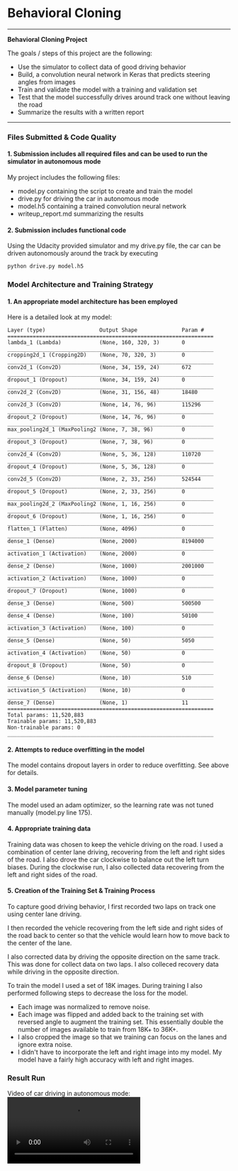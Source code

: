# **Behavioral Cloning**

---

**Behavioral Cloning Project**

The goals / steps of this project are the following:
* Use the simulator to collect data of good driving behavior
* Build, a convolution neural network in Keras that predicts steering angles from images
* Train and validate the model with a training and validation set
* Test that the model successfully drives around track one without leaving the road
* Summarize the results with a written report

[//]: # (Video References)

[video1]: ./video.mp4 "Result at 30mph"
[video2]: ./video1.mp4 "Result at 20mph"

[//]: # (Image References)

[image1]: ./examples/placeholder.png "Model Visualization"
[image2]: ./examples/placeholder.png "Grayscaling"
[image3]: ./examples/placeholder_small.png "Recovery Image"
[image4]: ./examples/placeholder_small.png "Recovery Image"
[image5]: ./examples/placeholder_small.png "Recovery Image"
[image6]: ./examples/placeholder_small.png "Normal Image"
[image7]: ./examples/placeholder_small.png "Flipped Image"

---
### Files Submitted & Code Quality

#### 1. Submission includes all required files and can be used to run the simulator in autonomous mode

My project includes the following files:
* model.py containing the script to create and train the model
* drive.py for driving the car in autonomous mode
* model.h5 containing a trained convolution neural network
* writeup_report.md summarizing the results

#### 2. Submission includes functional code
Using the Udacity provided simulator and my drive.py file, the car can be driven autonomously around the track by executing
```sh
python drive.py model.h5
```


### Model Architecture and Training Strategy

#### 1. An appropriate model architecture has been employed

Here is a detailed look at my model:

```
Layer (type)                 Output Shape              Param #
=================================================================
lambda_1 (Lambda)            (None, 160, 320, 3)       0
_________________________________________________________________
cropping2d_1 (Cropping2D)    (None, 70, 320, 3)        0
_________________________________________________________________
conv2d_1 (Conv2D)            (None, 34, 159, 24)       672
_________________________________________________________________
dropout_1 (Dropout)          (None, 34, 159, 24)       0
_________________________________________________________________
conv2d_2 (Conv2D)            (None, 31, 156, 48)       18480
_________________________________________________________________
conv2d_3 (Conv2D)            (None, 14, 76, 96)        115296
_________________________________________________________________
dropout_2 (Dropout)          (None, 14, 76, 96)        0
_________________________________________________________________
max_pooling2d_1 (MaxPooling2 (None, 7, 38, 96)         0
_________________________________________________________________
dropout_3 (Dropout)          (None, 7, 38, 96)         0
_________________________________________________________________
conv2d_4 (Conv2D)            (None, 5, 36, 128)        110720
_________________________________________________________________
dropout_4 (Dropout)          (None, 5, 36, 128)        0
_________________________________________________________________
conv2d_5 (Conv2D)            (None, 2, 33, 256)        524544
_________________________________________________________________
dropout_5 (Dropout)          (None, 2, 33, 256)        0
_________________________________________________________________
max_pooling2d_2 (MaxPooling2 (None, 1, 16, 256)        0
_________________________________________________________________
dropout_6 (Dropout)          (None, 1, 16, 256)        0
_________________________________________________________________
flatten_1 (Flatten)          (None, 4096)              0
_________________________________________________________________
dense_1 (Dense)              (None, 2000)              8194000
_________________________________________________________________
activation_1 (Activation)    (None, 2000)              0
_________________________________________________________________
dense_2 (Dense)              (None, 1000)              2001000
_________________________________________________________________
activation_2 (Activation)    (None, 1000)              0
_________________________________________________________________
dropout_7 (Dropout)          (None, 1000)              0
_________________________________________________________________
dense_3 (Dense)              (None, 500)               500500
_________________________________________________________________
dense_4 (Dense)              (None, 100)               50100
_________________________________________________________________
activation_3 (Activation)    (None, 100)               0
_________________________________________________________________
dense_5 (Dense)              (None, 50)                5050
_________________________________________________________________
activation_4 (Activation)    (None, 50)                0
_________________________________________________________________
dropout_8 (Dropout)          (None, 50)                0
_________________________________________________________________
dense_6 (Dense)              (None, 10)                510
_________________________________________________________________
activation_5 (Activation)    (None, 10)                0
_________________________________________________________________
dense_7 (Dense)              (None, 1)                 11
=================================================================
Total params: 11,520,883
Trainable params: 11,520,883
Non-trainable params: 0
_________________________________________________________________
```

#### 2. Attempts to reduce overfitting in the model

The model contains dropout layers in order to reduce overfitting. See above for details.


#### 3. Model parameter tuning

The model used an adam optimizer, so the learning rate was not tuned manually (model.py line 175).

#### 4. Appropriate training data

Training data was chosen to keep the vehicle driving on the road. I used a combination of center lane driving, recovering from the left and right sides of the road. I also drove the car clockwise to balance out the left turn biases. During the clockwise run, I also collected data recovering from the left and right sides of the road.


#### 5. Creation of the Training Set & Training Process

To capture good driving behavior, I first recorded two laps on track one using center lane driving.

I then recorded the vehicle recovering from the left side and right sides of the road back to center so that the vehicle would learn how to move back to the center of the lane.

I also corrected data by driving the opposite direction on the same track. This was done for collect data on two laps. I also colleced recovery data while driving in the opposite direction.

To train the model I used a set of 18K images. During training I also performed following steps to decrease the loss for the model.

* Each image was normalized to remove noise.
* Each image was flipped and added back to the training set with reversed angle to augment the training set. This essentially double the number of images available to train from 18K+ to 36K+.
* I also cropped the image so that we training can focus on the lanes and ignore extra noise.
* I didn't have to incorporate the left and right image into my model. My model have a fairly high accuracy with left and right images.

### Result Run

Video of car driving in autonomous mode:
![alt text][video1]
